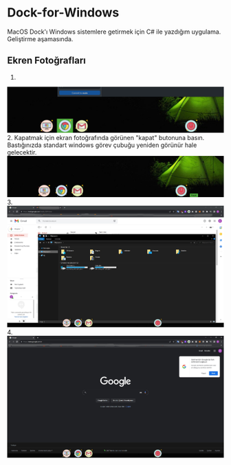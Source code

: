 # Dock-for-Windows
 MacOS Dock'ı Windows sistemlere getirmek için C# ile yazdığım uygulama. Geliştirme aşamasında.

## Ekren Fotoğrafları
1. 
![alt text](https://github.com/Emre-Can/Dock-for-Windows/blob/main/photo1.png "Ekran Fotoğrafı 1")
2. Kapatmak için ekran fotoğrafında görünen "kapat" butonuna basın. Bastığınızda standart windows görev çubuğu yeniden görünür hale gelecektir.
![alt text](https://github.com/Emre-Can/Dock-for-Windows/blob/main/photo4.png "Ekran Fotoğrafı 2")
3. 
![alt text](https://github.com/Emre-Can/Dock-for-Windows/blob/main/photo3.jpg "Ekran Fotoğrafı 3")
4. 
![alt text](https://github.com/Emre-Can/Dock-for-Windows/blob/main/photo2.jpg "Ekran Fotoğrafı 4")